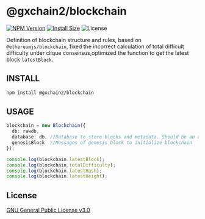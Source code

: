 # @gxchain2/blockchain
[![NPM Version](https://img.shields.io/npm/v/@gxchain2/blockchain)](https://www.npmjs.org/package/@gxchain2/blockchain)
[![Install Size](https://packagephobia.now.sh/badge?p=@gxchain2/blockchain)](https://packagephobia.now.sh/result?p=@gxchain2/blockchain)
![License](https://img.shields.io/npm/l/@gxchain2/blockchain)


 Definition of blockchain structure and rules, based on `@ethereumjs/blockchain`, fixed the incorrect calculation of total difficult difficulty under clique consensus,optimized the function to get the latest block `latestBlock`.

## INSTALL

```sh
npm install @gxchain2/blockchain
```

## USAGE
```ts
blockchain = new Blockchain({
  db: rawdb,    
  database: db, //Database to store blocks and metadata. Should be an abstract-leveldown compliant store.
  genesisBlock  //Messages of genesis block to initialize blockchain
});

console.log(blockchain.latestBlock);    
console.log(blockchain.totalDifficulty);
console.log(blockchain.latestHash);
console.log(blockchain.latestHeight);
```

## License

[GNU General Public License v3.0](https://www.gnu.org/licenses/gpl-3.0.en.html)